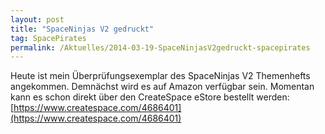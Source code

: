 ```yaml
---
layout: post
title: "SpaceNinjas V2 gedruckt"
tag: SpacePirates
permalink: /Aktuelles/2014-03-19-SpaceNinjasV2gedruckt-spacepirates
---
```


Heute ist mein Überprüfungsexemplar des SpaceNinjas V2 Themenhefts angekommen. Demnächst wird es auf Amazon verfügbar sein. Momentan kann es schon direkt über den CreateSpace eStore bestellt werden: [https://www.createspace.com/4686401](https://www.createspace.com/4686401)
